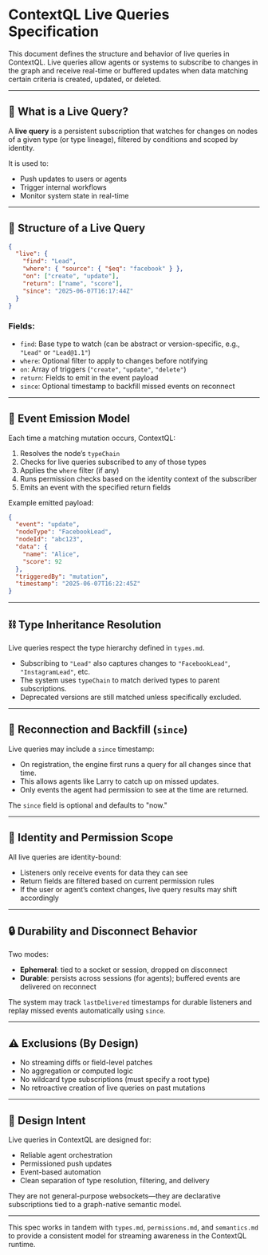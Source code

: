 

# ContextQL Live Queries Specification

This document defines the structure and behavior of live queries in ContextQL. Live queries allow agents or systems to subscribe to changes in the graph and receive real-time or buffered updates when data matching certain criteria is created, updated, or deleted.

---

## 📡 What is a Live Query?

A **live query** is a persistent subscription that watches for changes on nodes of a given type (or type lineage), filtered by conditions and scoped by identity.

It is used to:

- Push updates to users or agents
- Trigger internal workflows
- Monitor system state in real-time

---

## 🧱 Structure of a Live Query

```json
{
  "live": {
    "find": "Lead",
    "where": { "source": { "$eq": "facebook" } },
    "on": ["create", "update"],
    "return": ["name", "score"],
    "since": "2025-06-07T16:17:44Z"
  }
}
```

### Fields:

- `find`: Base type to watch (can be abstract or version-specific, e.g., `"Lead"` or `"Lead@1.1"`)
- `where`: Optional filter to apply to changes before notifying
- `on`: Array of triggers (`"create"`, `"update"`, `"delete"`)
- `return`: Fields to emit in the event payload
- `since`: Optional timestamp to backfill missed events on reconnect

---

## 🔁 Event Emission Model

Each time a matching mutation occurs, ContextQL:

1. Resolves the node’s `typeChain`
2. Checks for live queries subscribed to any of those types
3. Applies the `where` filter (if any)
4. Runs permission checks based on the identity context of the subscriber
5. Emits an event with the specified return fields

Example emitted payload:

```json
{
  "event": "update",
  "nodeType": "FacebookLead",
  "nodeId": "abc123",
  "data": {
    "name": "Alice",
    "score": 92
  },
  "triggeredBy": "mutation",
  "timestamp": "2025-06-07T16:22:45Z"
}
```

---

## ⛓️ Type Inheritance Resolution

Live queries respect the type hierarchy defined in `types.md`.

- Subscribing to `"Lead"` also captures changes to `"FacebookLead"`, `"InstagramLead"`, etc.
- The system uses `typeChain` to match derived types to parent subscriptions.
- Deprecated versions are still matched unless specifically excluded.

---

## 🧠 Reconnection and Backfill (`since`)

Live queries may include a `since` timestamp:

- On registration, the engine first runs a query for all changes since that time.
- This allows agents like Larry to catch up on missed updates.
- Only events the agent had permission to see at the time are returned.

The `since` field is optional and defaults to "now."

---

## 🪪 Identity and Permission Scope

All live queries are identity-bound:

- Listeners only receive events for data they can see
- Return fields are filtered based on current permission rules
- If the user or agent’s context changes, live query results may shift accordingly

---

## 🔒 Durability and Disconnect Behavior

Two modes:

- **Ephemeral**: tied to a socket or session, dropped on disconnect
- **Durable**: persists across sessions (for agents); buffered events are delivered on reconnect

The system may track `lastDelivered` timestamps for durable listeners and replay missed events automatically using `since`.

---

## ⚠️ Exclusions (By Design)

- No streaming diffs or field-level patches
- No aggregation or computed logic
- No wildcard type subscriptions (must specify a root type)
- No retroactive creation of live queries on past mutations

---

## 🧭 Design Intent

Live queries in ContextQL are designed for:

- Reliable agent orchestration
- Permissioned push updates
- Event-based automation
- Clean separation of type resolution, filtering, and delivery

They are not general-purpose websockets—they are declarative subscriptions tied to a graph-native semantic model.

---
This spec works in tandem with `types.md`, `permissions.md`, and `semantics.md` to provide a consistent model for streaming awareness in the ContextQL runtime.